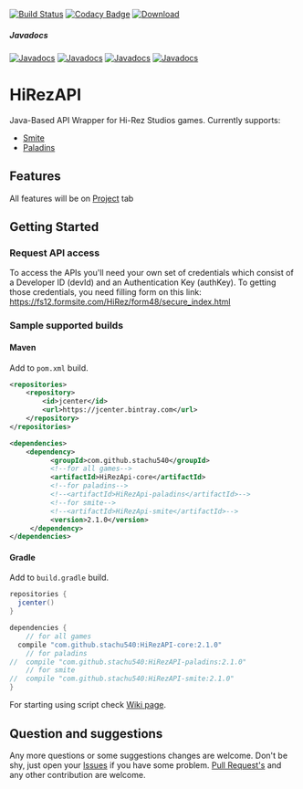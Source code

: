 [![Build Status](https://travis-ci.org/stachu540/HiRezAPI.svg)](https://travis-ci.org/stachu540/HiRezAPI)
[![Codacy Badge](https://api.codacy.com/project/badge/Grade/ee16a92996a3425d87403780aa18f316)](https://www.codacy.com/app/stachu540/HiRezAPI?utm_source=github.com&amp;utm_medium=referral&amp;utm_content=stachu540/HiRezAPI&amp;utm_campaign=Badge_Grade)
[![Download](https://api.bintray.com/packages/stachu540/Java/HiRezAPI/images/download.svg) ](https://bintray.com/stachu540/Java/HiRezAPI/_latestVersion)
##### Javadocs
[![Javadocs](http://javadoc.io/badge/com.github.stachu540/HiRezAPI-common.svg)](http://javadoc.io/doc/com.github.stachu540/HiRezAPI-common)
[![Javadocs](http://javadoc.io/badge/com.github.stachu540/HiRezAPI-smite.svg)](http://javadoc.io/doc/com.github.stachu540/HiRezAPI-smite)
[![Javadocs](http://javadoc.io/badge/com.github.stachu540/HiRezAPI-paladins.svg)](http://javadoc.io/doc/com.github.stachu540/HiRezAPI-paladins)
[![Javadocs](http://javadoc.io/badge/com.github.stachu540/HiRezAPI-core.svg)](http://javadoc.io/doc/com.github.stachu540/HiRezAPI-core)
# HiRezAPI
Java-Based API Wrapper for Hi-Rez Studios games. Currently supports:
 * [Smite](https://smitegame.com/)
 * [Paladins](https://paladins.com/)
 
## Features

All features will be on [Project](https://github.com/stachu540/HiRezAPI/projects/4) tab

## Getting Started

### Request API access
To access the APIs you'll need your own set of credentials which consist of a Developer ID (devId) and an Authentication Key (authKey). To getting those credentials, you need filling form on this link: https://fs12.formsite.com/HiRez/form48/secure_index.html

### Sample supported builds

#### Maven
Add to `pom.xml` build.
```xml
<repositories>
    <repository>
        <id>jcenter</id>
        <url>https://jcenter.bintray.com</url>
    </repository>
</repositories>

<dependencies>
    <dependency>
          <groupId>com.github.stachu540</groupId>
          <!--for all games-->
          <artifactId>HiRezApi-core</artifactId> 
          <!--for paladins-->
          <!--<artifactId>HiRezApi-paladins</artifactId>-->
          <!--for smite-->
          <!--<artifactId>HiRezApi-smite</artifactId>-->
          <version>2.1.0</version>
     </dependency>
</dependencies>
```
#### Gradle
Add to `build.gradle` build.
```groovy
repositories {
  jcenter()
}

dependencies {
    // for all games
  compile "com.github.stachu540:HiRezAPI-core:2.1.0"
    // for paladins
//  compile "com.github.stachu540:HiRezAPI-paladins:2.1.0"
    // for smite
//  compile "com.github.stachu540:HiRezAPI-smite:2.1.0"
}
```

For starting using script check [Wiki page](https://github.com/stachu540/HiRezAPI/wiki).

## Question and suggestions
Any more questions or some suggestions changes are welcome. Don't be shy, just open your [Issues](https://github.com/stachu540/HiRezAPI/issues) if you have some problem. [Pull Request's](https://github.com/stachu540/HiRezAPI/pulls) and any other contribution are welcome.
